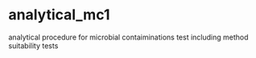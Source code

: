 # analytical_mc1
analytical procedure for microbial contaiminations test including method suitability tests
